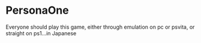 # PersonaOne
Everyone should play this game, either through emulation on pc or psvita, or straight on ps1...in Japanese
